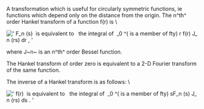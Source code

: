 A transformation which is useful for circularly symmetric functions, ie
functions which depend only on the distance from the origin. The n^th^
order Hankel transform of a function f(r) is \\

![' F\_n (s)  is equivalent to   the integral of  \_0 \^( is a member of fty) r f(r) J\_n (rs) dr , '](../dictionary/equation_images/2550.1..png)

where J~n~ is an n^th^ order Bessel function.

The Hankel transform of order zero is equivalent to a 2-D Fourier
transform of the same function.

The inverse of a Hankel transform is as follows: \\

![' f(r)  is equivalent to   the integral of  \_0 \^( is a member of fty) sF\_n (s) J\_n (rs) ds . '](../dictionary/equation_images/2550.2..png)
